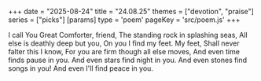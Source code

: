 +++
date = "2025-08-24"
title = "24.08.25"
themes = ["devotion", "praise"]
series = ["picks"]
[params]
  type = 'poem'
  pageKey = 'src/poem.js'
+++

I call You Great Comforter, friend,
The standing rock in splashing seas,
All else is deathly deep but you,
On you I find my feet. My feet,
Shall never falter this I know,
For you are firm though all else moves,
And even time finds pause in you.
And even stars find night in you.
And even stones find songs in you!
And even I'll find peace in you.
